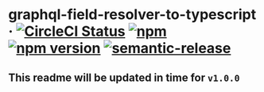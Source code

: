 # graphql-field-resolver-to-typescript &middot; [![CircleCI Status](https://img.shields.io/circleci/project/github/stipsan/graphql-field-resolver-to-typescript.svg?style=flat-square&label=circleci)](https://circleci.com/gh/stipsan/graphql-field-resolver-to-typescript)  [![npm](https://img.shields.io/npm/dm/graphql-field-resolver-to-typescript.svg?style=flat-square)](https://npm-stat.com/charts.html?package=graphql-field-resolver-to-typescript) [![npm version](https://img.shields.io/npm/v/graphql-field-resolver-to-typescript.svg?style=flat-square)](https://www.npmjs.com/package/graphql-field-resolver-to-typescript) [![semantic-release](https://img.shields.io/badge/%20%20%F0%9F%93%A6%F0%9F%9A%80-semantic--release-e10079.svg?style=flat-square)](https://github.com/semantic-release/semantic-release)

## This readme will be updated in time for `v1.0.0`